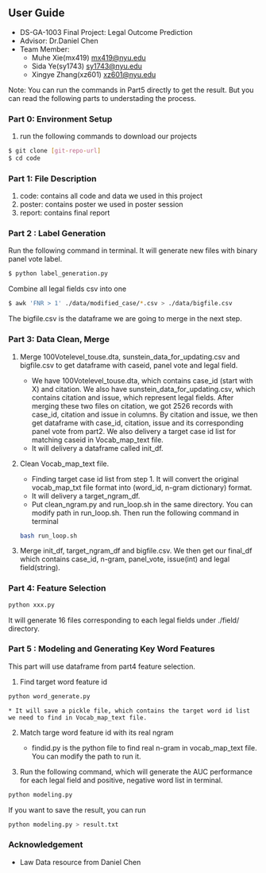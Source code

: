 ## User Guide
- DS-GA-1003  Final Project: Legal Outcome Prediction
- Advisor: Dr.Daniel Chen
- Team Member:
  - Muhe Xie(mx419) mx419@nyu.edu
  - Sida Ye(sy1743) sy1743@nyu.edu
  - Xingye Zhang(xz601) xz601@nyu.edu

Note: You can run the commands in Part5 directly to get the result. But you can read the following parts to understading the process.

### Part 0: Environment Setup
1. run the following commands to download our projects
``` sh
$ git clone [git-repo-url]
$ cd code
```

### Part 1: File Description
1. code: contains all code and data we used in this project
2. poster: contains poster we used in poster session
3. report: contains final report

### Part 2 : Label Generation
Run the following command in terminal. It will generate new files with binary panel vote label.
``` sh
$ python label_generation.py
```
Combine all legal fields csv into one
``` sh
$ awk 'FNR > 1' ./data/modified_case/*.csv > ./data/bigfile.csv
```
The bigfile.csv is the dataframe we are going to merge in the next step.

### Part 3: Data Clean, Merge

1.  Merge 100Votelevel_touse.dta, sunstein_data_for_updating.csv and bigfile.csv to get dataframe with caseid, panel vote and legal field.
    * We have 100Votelevel_touse.dta, which contains case_id (start with X) and citation. We also have sunstein_data_for_updating.csv, which contains citation and issue, which represent legal fields.  After merging these two files on citation, we got 2526 records with case_id, citation and issue in columns. By citation and issue, we then get dataframe with case_id, citation, issue and its corresponding panel vote from part2. We also delivery a target case id list for matching caseid in Vocab_map_text file.
    * It will delivery a dataframe called init_df.

2. Clean Vocab_map_text file.
    * Finding target case id list from step 1. It will convert the original vocab_map_txt file format into (word_id, n-gram dictionary) format.
    * It will delivery a target_ngram_df.
    * Put clean_ngram.py and run_loop.sh in the same directory. You can modify path in run_loop.sh. Then run the following command in terminal
    ```sh
    bash run_loop.sh
    ```

3. Merge init_df, target_ngram_df and bigfile.csv. We then get our final_df which contains case_id, n-gram, panel_vote, issue(int) and legal field(string).


### Part 4: Feature Selection
```sh
python xxx.py
```
It will generate 16 files corresponding to each legal fields under ./field/ directory.


### Part 5 : Modeling and Generating Key Word Features
This part will use dataframe from part4 feature selection.
1. Find target word feature id
``` sh
python word_generate.py
```
    * It will save a pickle file, which contains the target word id list we need to find in Vocab_map_text file.

2. Match targe word feature id with its real ngram
    * findid.py is the python file to find real n-gram in vocab_map_text file. You can modify the path to run it.

3. Run the following command, which will generate the AUC performance for each legal field and positive, negative word list in terminal.
``` sh
python modeling.py
```
If you want to save the result, you can run
``` sh
python modeling.py > result.txt
```

### Acknowledgement
- Law Data resource from Daniel Chen
